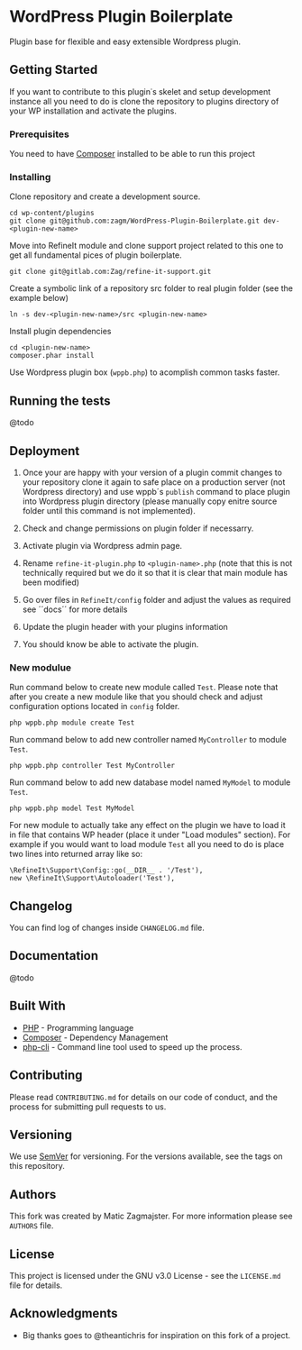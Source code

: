 # WordPress Plugin Boilerplate

Plugin base for flexible and easy extensible Wordpress plugin.

## Getting Started

If you want to contribute to this plugin˙s skelet and setup development instance all you need to do is clone the repository to plugins directory of your WP installation and activate the plugins.

### Prerequisites

You need to have [Composer](https://getcomposer.org/) installed to be able to run this project

### Installing

Clone repository and create a development source.

```
cd wp-content/plugins
git clone git@github.com:zagm/WordPress-Plugin-Boilerplate.git dev-<plugin-new-name>
```

Move into RefineIt module and clone support project related to this one to get all fundamental pices of plugin boilerplate.

```
git clone git@gitlab.com:Zag/refine-it-support.git
```


Create a symbolic link of a repository src folder to real plugin folder (see the example below)

```
ln -s dev-<plugin-new-name>/src <plugin-new-name>
```


Install plugin dependencies

```
cd <plugin-new-name>
composer.phar install
```


Use Wordpress plugin box (``wppb.php``) to acomplish common tasks faster.

## Running the tests

@todo

## Deployment

1. Once your are happy with your version of a plugin commit changes to your repository clone it again to safe place on a production server (not Wordpress directory) and use wppb´s ``publish`` command to place plugin into Wordpress plugin directory (please manually copy enitre source folder until this command is not implemented).
1. Check and change permissions on plugin folder if necessarry.
1. Activate plugin via Wordpress admin page.

1. Rename ``refine-it-plugin.php`` to ``<plugin-name>.php`` (note that this is not technically required but we do it so that it is clear that main module has been modified)
1. Go over files in ``RefineIt/config`` folder and adjust the values as required see ´´docs´´ for more details
1. Update the plugin header with your plugins information
1. You should know be able to activate the plugin.

### New modulue

Run command below to create new module called ```Test```. Please note that after you create a new module like that you should check and adjust configuration options located in ``config`` folder.

```
php wppb.php module create Test
```

Run command below to add new controller named ```MyController```  to module ```Test```.

```
php wppb.php controller Test MyController
```

Run command below to add new database model named ```MyModel```  to module ```Test```.

```
php wppb.php model Test MyModel
```

For new module to actually take any effect on the plugin we have to load it in file that contains WP header (place it under "Load modules" section). For example if you would want to load module ```Test``` all you need to do is place two lines into returned array like so:

```
\RefineIt\Support\Config::go(__DIR__ . '/Test'),
new \RefineIt\Support\Autoloader('Test'),
```

## Changelog

You can find log of changes inside ``CHANGELOG.md`` file.

## Documentation

@todo

## Built With

* [PHP](http://www.dropwizard.io/1.0.2/docs/) - Programming language
* [Composer](https://getcomposer.org/) - Dependency Management
* [php-cli](https://github.com/splitbrain/php-cli) - Command line tool used to speed up the process.

## Contributing

Please read ```CONTRIBUTING.md``` for details on our code of conduct, and the process for submitting pull requests to us.

## Versioning

We use [SemVer](http://semver.org/) for versioning. For the versions available, see the tags on this repository. 

## Authors

This fork was created by Matic Zagmajster. For more information please see ```AUTHORS``` file.

## License

This project is licensed under the GNU v3.0 License - see the ```LICENSE.md``` file for details.

## Acknowledgments

* Big thanks goes to @theantichris for inspiration on this fork of a project.
